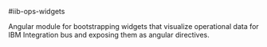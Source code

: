 #iib-ops-widgets

Angular module for bootstrapping widgets that visualize operational data for IBM Integration bus and exposing them as angular directives.

